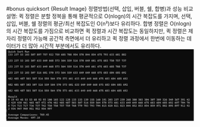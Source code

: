 #bonus quicksort {Result Image}
정렬방법(선택, 삽입, 버블, 쉘, 합병)과 성능 비교 설명: 
퀵 정렬은 분할 정복을 통해 평균적으로 O(nlogn)의 시간 복잡도를 가지며, 선택, 삽입, 버블, 쉘 정렬의 평균/최선 복잡도인 O(n²)보다 유리하다. 
합병 정렬은 O(nlogn)의 시간 복잡도를 가짐으로 비교하면 퀵 정렬과 시간 복잡도는 동일하지만, 퀵 정렬은 제자리 정렬이 가능해 공간적 측면에서 더 유리하고 퀵 정렬 과정에서 한번에 이동하는 데이터가 더 많아 시간적 부분에서도 유리하다.
![.](./14-quicksort.png)
